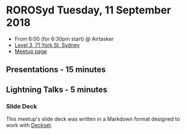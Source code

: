 # ROROSyd Tuesday, 11 September 2018

- From 6:00 (for 6:30pm start) @ Airtasker 
- [Level 3, 71 York St, Sydney](https://goo.gl/maps/dADqL1QY5Hp)
- [Meetup page](https://www.meetup.com/Ruby-On-Rails-Oceania-Sydney/events/rxmjspyxlbsb/)

## Presentations - 15 minutes


## Lightning Talks - 5 minutes


### Slide Deck

This meetup's slide deck was written in a Markdown format designed to work with
[Deckset](https://www.decksetapp.com/).
